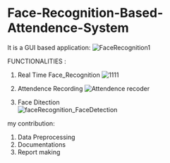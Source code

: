 # Face-Recognition-Based-Attendence-System
It is a GUI based application:
![FaceRecognition1](https://user-images.githubusercontent.com/88018904/177057210-c957c7df-0b20-43af-a496-baf47482d1cc.png)

FUNCTIONALITIES : 
1. Real Time Face_Recognition 
![1111](https://user-images.githubusercontent.com/88018904/177057239-dd37e2f6-6ddf-4c72-9a9a-0ad4feff1b0f.png)


2. Attendence Recording 
![Attendence recoder](https://user-images.githubusercontent.com/88018904/177057244-a48ec845-3fc2-4bda-ba21-b6060a50d8e6.png)

3. Face Ditection   
![faceRecognition_FaceDetection](https://user-images.githubusercontent.com/88018904/177057253-13f8d03d-4724-4528-b564-4c1b175a2f9a.png)


my contribution:
1. Data Preprocessing
2. Documentations 
3. Report making


